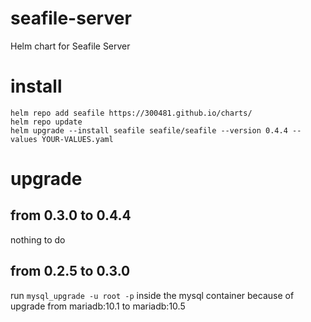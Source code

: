 # seafile-server

Helm chart for Seafile Server

# install

```
helm repo add seafile https://300481.github.io/charts/
helm repo update
helm upgrade --install seafile seafile/seafile --version 0.4.4 --values YOUR-VALUES.yaml
```

# upgrade

## from 0.3.0 to 0.4.4

nothing to do

## from 0.2.5 to 0.3.0

run `mysql_upgrade -u root -p` inside the mysql container because of upgrade from mariadb:10.1 to mariadb:10.5
